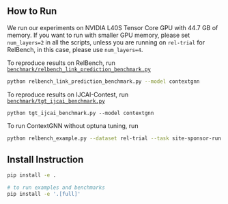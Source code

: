 ## How to Run

We run our experiments on NVIDIA L40S Tensor Core GPU with 44.7 GB of memory.
If you want to run with smaller GPU memory, please set `num_layers=2` in all the scripts, unless you are running on `rel-trial` for RelBench, in this case, please use `num_layers=4`.

To reproduce results on RelBench, run [`benchmark/relbench_link_prediction_benchmark.py`](https://github.com/kumo-ai/contextgnn/blob/master/benchmark/relbench_link_prediction_benchmark.py)

```sh
python relbench_link_prediction_benchmark.py --model contextgnn
```

To reproduce results on IJCAI-Contest, run [`benchmark/tgt_ijcai_benchmark.py`](https://github.com/kumo-ai/ContextGNN/blob/master/benchmark/tgt_ijcai_benchmark.py)

```
python tgt_ijcai_benchmark.py --model contextgnn
```

To run ContextGNN without optuna tuning, run

```sh
python relbench_example.py --dataset rel-trial --task site-sponsor-run --model contextgnn
```


## Install Instruction

```sh
pip install -e .

# to run examples and benchmarks
pip install -e '.[full]'
```
